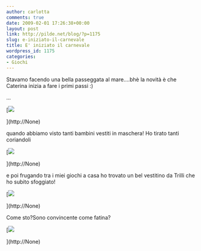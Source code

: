```yaml
---
author: carlotta
comments: true
date: 2009-02-01 17:26:38+00:00
layout: post
link: http://pilde.net/blog/?p=1175
slug: e-iniziato-il-carnevale
title: E' iniziato il carnevale
wordpress_id: 1175
categories:
- Giochi
---
```


Stavamo facendo una bella passeggata al mare....bhè la novità è che Caterina inizia a fare i primi passi :)


 ...

[![](http://pilde.net/blog/wp-content/uploads/2009/02/caterinaezia.jpg)


](http://None)




quando abbiamo visto tanti bambini vestiti in maschera! Ho tirato tanti coriandoli

[![](http://pilde.net/blog/wp-content/uploads/2009/02/coriandoli2.jpg)


](http://None)




e poi frugando tra i miei giochi a casa ho trovato un bel vestitino da Trilli che ho subito sfoggiato!

[![](http://pilde.net/blog/wp-content/uploads/2009/02/trilli.jpg)


](http://None)




Come sto?Sono convincente come fatina?

[![](http://pilde.net/blog/wp-content/uploads/2009/02/trilli2.jpg)


](http://None)



